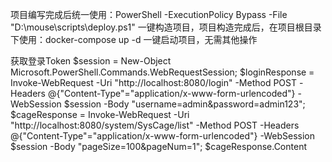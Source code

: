 项目编写完成后统一使用：PowerShell -ExecutionPolicy Bypass -File "D:\mouse\scripts\deploy.ps1" 一键构造项目，项目构造完成后，在项目根目录下使用：docker-compose up -d 一键启动项目，无需其他操作


获取登录Token
$session = New-Object Microsoft.PowerShell.Commands.WebRequestSession; $loginResponse = Invoke-WebRequest -Uri "http://localhost:8080/login" -Method POST -Headers @{"Content-Type"="application/x-www-form-urlencoded"} -WebSession $session -Body "username=admin&password=admin123"; $cageResponse = Invoke-WebRequest -Uri "http://localhost:8080/system/SysCage/list" -Method POST -Headers @{"Content-Type"="application/x-www-form-urlencoded"} -WebSession $session -Body "pageSize=100&pageNum=1"; $cageResponse.Content 
